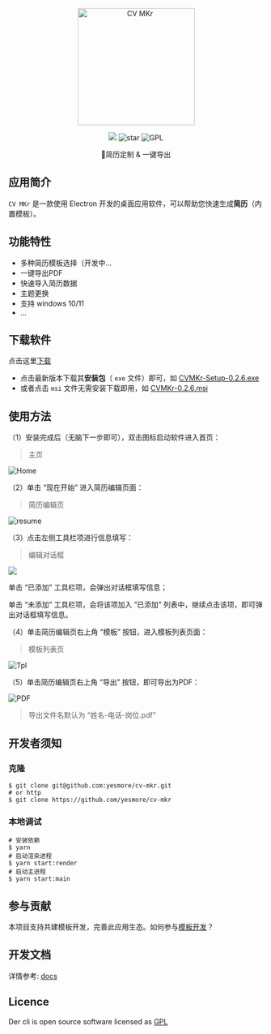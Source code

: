<p align="center">
	<img width='231px' src='https://cdn.jsdelivr.net/gh/yesmore/img/img/cv-mkr-logo.png' alt='CV MKr'/>
</p>
<p align="center">
    <img src="https://img.shields.io/github/downloads/yesmore/cv-mkr/total.svg?style=flat-square">
    <img src="https://img.shields.io/github/stars/yesmore/cv-mkr.svg?logo=github&style=flat-square" alt="star"/>
	<img src="https://img.shields.io/github/license/yesmore/cv-mkr?style=flat-square" alt="GPL"/>
</p>
<p align="center">🎨简历定制 & 一键导出</p>

## 应用简介

`CV MKr` 是一款使用 Electron 开发的桌面应用软件，可以帮助您快速生成**简历**（内置模板）。

## 功能特性

- 多种简历模板选择（开发中...
- 一键导出PDF
- 快速导入简历数据
- 主题更换
- 支持 windows 10/11 
- ...

## 下载软件

点击这里[下载](https://github.com/yesmore/cv-mkr/releases)

- 点击最新版本下载其**安装包**（ `exe` 文件）即可，如 [CVMKr-Setup-0.2.6.exe](https://github.com/yesmore/cv-mkr/releases/download/v0.2.6/CVMKr-Setup-0.2.6.exe)
- 或者点击 `msi` 文件无需安装下载即用，如 [CVMKr-0.2.6.msi](https://github.com/yesmore/cv-mkr/releases/download/v0.2.6/CVMKr-0.2.6.msi)

## 使用方法

（1）安装完成后（无脑下一步即可），双击图标启动软件进入首页：

> 主页

![Home](https://cdn.jsdelivr.net/gh/yesmore/img/img/cv-mkr-home.png)

（2）单击 “现在开始” 进入简历编辑页面：

> 简历编辑页

![resume](https://cdn.jsdelivr.net/gh/yesmore/img/img/cv-mkr-resume.png)

（3）点击左侧工具栏项进行信息填写：

> 编辑对话框

![](https://cdn.jsdelivr.net/gh/yesmore/img/img/cv-mkr-edit.png)

单击 “已添加” 工具栏项，会弹出对话框填写信息；

单击 “未添加” 工具栏项，会将该项加入 “已添加” 列表中，继续点击该项，即可弹出对话框填写信息。 

（4）单击简历编辑页右上角 “模板” 按钮，进入模板列表页面：

> 模板列表页

![Tpl](https://cdn.jsdelivr.net/gh/yesmore/img/img/cv-mkr-tpl.png)

（5）单击简历编辑页右上角 “导出” 按钮，即可导出为PDF：

![PDF](https://cdn.jsdelivr.net/gh/yesmore/img/img/cv-mkr-export.png)

> 导出文件名默认为 “姓名-电话-岗位.pdf”



## 开发者须知

### 克隆

```shell
$ git clone git@github.com:yesmore/cv-mkr.git
# or http
$ git clone https://github.com/yesmore/cv-mkr
```



### 本地调试

```shell
# 安装依赖
$ yarn
# 启动渲染进程
$ yarn start:render
# 启动主进程
$ yarn start:main
```

## 参与贡献

本项目支持共建模板开发，完善此应用生态。如何参与[模板开发]()？

## 开发文档

详情参考: [docs](website)

## Licence

Der cli is open source software licensed as [GPL](LICENSE)
